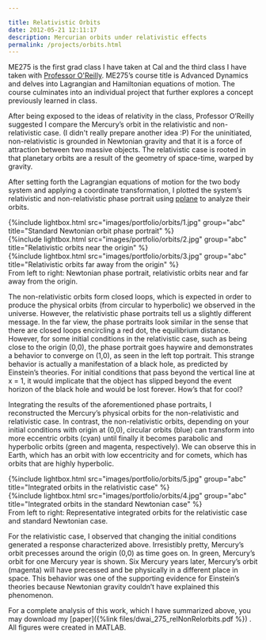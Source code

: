 ```yaml
---

title: Relativistic Orbits
date: 2012-05-21 12:11:17
description: Mercurian orbits under relativistic effects
permalink: /projects/orbits.html
---
```


ME275 is the first grad class I have taken at Cal and the third class I have taken with [Professor O'Reilly](http://www.me.berkeley.edu/people/faculty/oliver-oreilly). ME275’s course title is Advanced Dynamics and delves into Lagrangian and Hamiltonian equations of motion. The course culminates into an individual project that further explores a concept previously learned in class.

After being exposed to the ideas of relativity in the class, Professor O’Reilly suggested I compare the Mercury’s orbit in the relativistic and non-relativistic case. (I didn't really prepare another idea :P) For the uninitiated, non-relativistic is grounded in Newtonian gravity and that it is a force of attraction between two massive objects. The relativistic case is rooted in that planetary orbits are a result of the geometry of space-time, warped by gravity.

After setting forth the Lagrangian equations of motion for the two body system and applying a coordinate transformation, I plotted the system’s relativistic and non-relativistic phase portrait using [pplane](http://math.rice.edu/~dfield/dfpp.html) to analyze their orbits.

<div class="container-imgs">
	<div class="item-img">
    {%include lightbox.html src="images/portfolio/orbits/1.jpg" group="abc" title="Standard Newtonian orbit phase portrait" %}
  </div>
	<div class="item-img">
    {%include lightbox.html src="images/portfolio/orbits/2.jpg" group="abc" title="Relativistic orbits near the origin" %}
  </div>
	<div class="item-img">
    {%include lightbox.html src="images/portfolio/orbits/3.jpg" group="abc" title="Relativistic orbits far away from the origin" %}
  </div>
</div>
From left to right: Newtonian phase portrait, relativistic orbits near and far away from the origin.

The non-relativistic orbits form closed loops, which is expected in order to produce the physical orbits (from circular to hyperbolic) we observed in the universe. However, the relativistic phase portraits tell us a slightly different message. In the far view, the phase portraits look similar in the sense that there are closed loops encircling a red dot, the equilibrium distance. However, for some initial conditions in the relativistic case, such as being close to the origin (0,0), the phase portrait goes haywire and demonstrates a behavior to converge on (1,0), as seen in the left top portrait. This strange behavior is actually a manifestation of a black hole, as predicted by Einstein’s theories. For initial conditions that pass beyond the vertical line at x = 1, it would implicate that the object has slipped beyond the event horizon of the black hole and would be lost forever. How’s that for cool?

Integrating the results of the aforementioned phase portraits, I reconstructed the Mercury’s physical orbits for the non-relativistic and relativistic case. In contrast, the non-relativistic orbits, depending on your initial conditions with origin at (0,0), circular orbits (blue) can transform into more eccentric orbits (cyan) until finally it becomes parabolic and hyperbolic orbits (green and magenta, respectively). We can observe this in Earth, which has an orbit with low eccentricity and for comets, which has orbits that are highly hyperbolic.

<div class="container" style="grid-template-columns: repeat(8, 1fr);">
	<div class="item-img" style="grid-column: 2/5;">
    {%include lightbox.html src="images/portfolio/orbits/5.jpg" group="abc" title="Integrated orbits in the relativistic case" %}
  </div>
	<div class="item-img" style="grid-column: 5/8;">
    {%include lightbox.html src="images/portfolio/orbits/4.jpg" group="abc" title="Integrated orbits in the standard Newtonian case" %}
  </div>
</div>
From left to right: Representative integrated orbits for the relativistic case and standard Newtonian case.

For the relativistic case, I observed that changing the initial conditions generated a response characterized above. Irresistibly pretty, Mercury’s orbit precesses around the origin (0,0) as time goes on. In green, Mercury’s orbit for one Mercury year is shown. Six Mercury years later, Mercury’s orbit (magenta) will have precessed and be physically in a different place in space. This behavior was one of the supporting evidence for Einstein’s theories because Newtonian gravity couldn’t have explained this phenomenon.


For a complete analysis of this work, which I have summarized above, you may download my [paper]({%link files/dwai_275_relNonRelorbits.pdf %}) . All figures were created in MATLAB.
